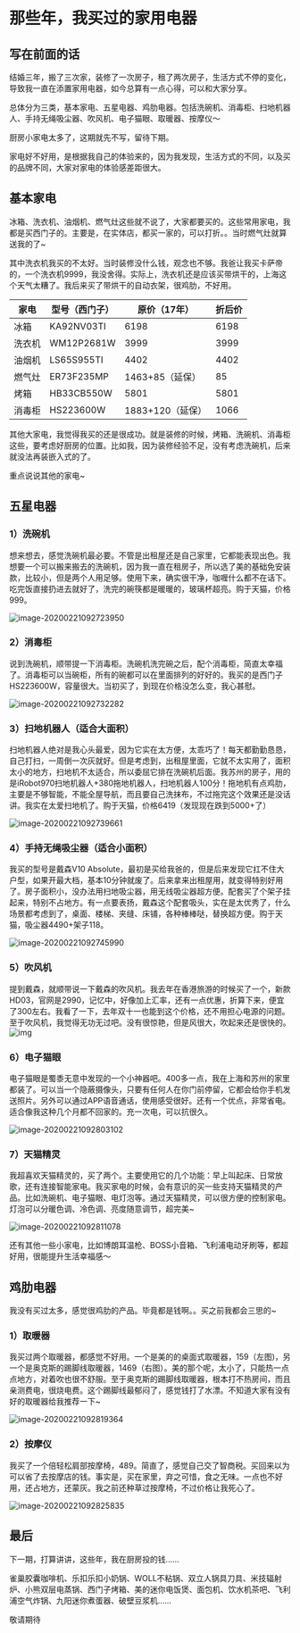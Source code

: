 # 那些年，我买过的家用电器

## 写在前面的话

结婚三年，搬了三次家，装修了一次房子，租了两次房子，生活方式不停的变化，导致我一直在添置家用电器，如今总算有一点心得，可以和大家分享。

总体分为三类，基本家电、五星电器、鸡肋电器。包括洗碗机、消毒柜、扫地机器人、手持无绳吸尘器、吹风机、电子猫眼、取暖器、按摩仪～

厨房小家电太多了，这期就先不写，留待下期。

家电好不好用，是根据我自己的体验来的，因为我发现，生活方式的不同，以及买的品牌不同，大家对家电的体验感差距很大。

## 基本家电

冰箱、洗衣机、油烟机、燃气灶这些就不说了，大家都要买的。这些常用家电，我都是买西门子的。主要是，在实体店，都买一家的，可以打折。。当时燃气灶就算送我的了~

其中洗衣机我买的不太好。当时装修没什么钱，观念也不够。我爸让我买卡萨帝的，一个洗衣机9999，我没舍得。实际上，洗衣机还是应该买带烘干的，上海这个天气太糟了。我后来买了带烘干的自动衣架，很鸡肋，不好用。

| 家电   | 型号（西门子） | 原价（17年）     | 折后价 |
| ------ | -------------- | ---------------- | ------ |
| 冰箱   | KA92NV03TI     | 6198             | 6198   |
| 洗衣机 | WM12P2681W     | 3999             | 3999   |
| 油烟机 | LS65S955TI     | 4402             | 4402   |
| 燃气灶 | ER73F235MP     | 1463+85（延保）  | 85     |
| 烤箱   | HB33CB550W     | 5801             | 5801   |
| 消毒柜 | HS223600W      | 1883+120（延保） | 1066   |

其他大家电，我觉得我买的还是很成功。就是装修的时候，烤箱、洗碗机、消毒柜这些，要考虑好厨房的位置。比如我，因为装修经验不足，没有考虑洗碗机，后来就没法再装嵌入式的了。

重点说说其他的家电~

## 五星电器

### 1）洗碗机

想来想去，感觉洗碗机最必要。不管是出租屋还是自己家里，它都能表现出色。我想要一个可以搬来搬去的洗碗机，因为我一直在租房子，所以选了美的基础免安装款，比较小，但是两个人用足够。使用下来，确实很干净，咖喱什么都不在话下。吃完饭直接扔进去就好了，洗完的碗筷都是暖暖的，玻璃杯超亮。购于天猫，价格999。

![image-20200221092723950](http://cdn.zhaojingyi0126.com/IMG/image-20200221092739661.png)

### 2）消毒柜

说到洗碗机，顺带提一下消毒柜。洗碗机洗完碗之后，配个消毒柜，简直太幸福了。消毒柜可以当碗柜，所有的碗都可以在里面排列的好好的。我买的是西门子HS223600W，容量很大。当初买了，到现在价格没怎么变，我心甚慰。

![image-20200221092732282](http://cdn.zhaojingyi0126.com/IMG/image-20200221092745990.png)

### 3）扫地机器人（适合大面积）

扫地机器人绝对是我心头最爱，因为它实在太方便，太乖巧了！每天都勤勤恳恳，自己打扫，一周倒一次灰就好。但是考虑到，出租屋里面，它就不太实用了，面积太小的地方，扫地机不太适合，所以委屈它排在洗碗机后面。我苏州的房子，用的是iRobot970扫地机器人+380拖地机器人，扫地机器人100分！拖地机有点鸡肋，主要是不够智能，不能全屋导航，而且要自己洗抹布，不过拖完这个效果还是没话讲。我实在太爱扫地机了。购于天猫，价格6419（发现现在跌到5000+了）

![image-20200221092739661](http://cdn.zhaojingyi0126.com/IMG/image-20200221092803102.png)

### 4）手持无绳吸尘器（适合小面积）

我买的型号是戴森V10 Absolute，最初是买给我爸的，但是后来发现它扛不住大户型，如果开最大档，基本10分钟就废了。后来拿来出租屋用，就变得特别好用了。房子面积小，没办法用扫地吸尘器，用无线吸尘器超方便。配套买了个架子挂起来，特别不占地方。有一点要表扬，戴森这个配套吸头，实在是太优秀了，什么场景都考虑到了，桌面、楼梯、夹缝、床铺，各种棒棒哒，替换超方便。购于天猫，吸尘器4490+架子118。

![image-20200221092745990](http://cdn.zhaojingyi0126.com/IMG/image-20200221092752276.png)

### 5）吹风机

提到戴森，就顺带说一下戴森的吹风机。我去年在香港旅游的时候买了一个，新款HD03，官网是2990，记忆中，好像加上汇率，还有一点优惠，折算下来，便宜了300左右。我看了一下，去年双十一也能到这个价格，还不用担心电源的问题。至于吹风机，我觉得无功无过吧。没有很惊艳，但是风很大，吹起来还是很快的。![img](http://cdn.zhaojingyi0126.com/IMG/image-20200221092811078.png)

### 6）电子猫眼

电子猫眼是蜀黍无意中发现的一个小神器吧。400多一点，我在上海和苏州的家里都装了。可以当一个隐蔽摄像头，只要有任何人在你门前停留，它都会给你手机发送照片。另外可以通过APP语音通话，使用感受很好。还有一个优点，非常省电。适合像我这种几个月都不回家的。充一次电，可以抗很久。

![image-20200221092803102](http://cdn.zhaojingyi0126.com/IMG/image-20200221092819364.png)

### 7）天猫精灵

我超喜欢天猫精灵的，买了两个。主要使用它的几个功能：早上叫起床、日常放歌，还有连接智能家电。我买家电的时候，会有意识的买一些支持天猫精灵的产品。比如洗碗机、电子猫眼、电灯泡等。通过天猫精灵，可以很方便的控制家电。灯泡可以分暖色调、冷色调、亮度随意调节，超完美~

![image-20200221092811078](http://cdn.zhaojingyi0126.com/IMG/image-20200221092723950.png)

还有其他一些小家电，比如博朗耳温枪、BOSS小音箱、飞利浦电动牙刷等，都超好用，很能提升生活幸福感～

## 鸡肋电器

我没有买过太多，感觉很鸡肋的产品。毕竟都是钱啊。。买之前我都会三思的~

### 1）取暖器

我买过两个取暖器，都感觉不好用。一个是美的的桌面式取暖器，159（左图)，另一个是奥克斯的踢脚线取暖器，1469（右图）。美的那个呢，太小了，只能热一点点地方，对着吹也很不舒服。至于奥克斯的踢脚线取暖器，根本打不热房间，而且亲测费电，很烧电费。这个踢脚线最郁闷了，感觉钱打了水漂。不知道大家有没有好的取暖器给我推荐一下~

![image-20200221092819364](http://cdn.zhaojingyi0126.com/IMG/image-20200221092825835.png)

### 2）按摩仪

我买了一个倍轻松肩部按摩椅，489。简直了，感觉自己交了智商税。买回来以为可以省了去按摩店的钱。事实是，买在家里，弃之可惜，食之无味。一点也不好用，还占地方，还蒙灰。我之前还种草过按摩椅，不过价格让我死心了。

![image-20200221092825835](http://cdn.zhaojingyi0126.com/IMG/image-20200221092732282.png)

## 最后

下一期，打算讲讲，这些年，我在厨房投的钱……

雀巢胶囊咖啡机、乐扣乐扣小奶锅、WOLL不粘锅、双立人锅具刀具、米技辐射炉、小熊双层电蒸锅、西门子烤箱、美的迷你电饭煲、面包机、饮水机茶吧、飞利浦空气炸锅、九阳迷你煮蛋器、破壁豆浆机……

敬请期待